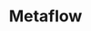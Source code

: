 ---
blog: https://medium.com/@NetflixTechBlog/unbundling-data-science-workflows-with-metaflow-and-aws-step-functions-d454780c6280
codehost: https://github.com/https://github.com/Netflix/metaflow
logohandle: metaflow
sort: metaflow
title: Metaflow
website: https://metaflow.org/
---